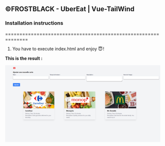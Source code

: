 ## ©FROSTBLACK - UberEat | Vue-TailWind

### Installation instructions
==============================================================

1. You have to execute index.html and enjoy 😇 !


__This is the result :__


![Nom de l'image](result.png)
